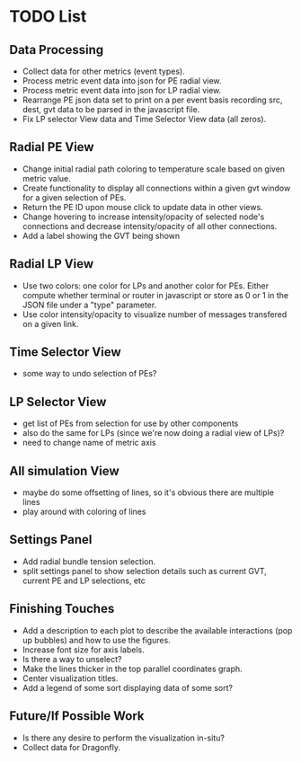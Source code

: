 # TODO List

## Data Processing
* Collect data for other metrics (event types).
* Process metric event data into json for PE radial view.
* Process metric event data into json for LP radial view.
* Rearrange PE json data set to print on a per event basis recording src, dest, gvt data to be parsed in the javascript file.
* Fix LP selector View data and Time Selector View data (all zeros).

## Radial PE View
* Change initial radial path coloring to temperature scale based on given metric value.
* Create functionality to display all connections within a given gvt window for a given selection of PEs.
* Return the PE ID upon mouse click to update data in other views.
* Change hovering to increase intensity/opacity of selected node's connections and decrease intensity/opacity of all other connections.
* Add a label showing the GVT being shown

## Radial LP View
* Use two colors: one color for LPs and another color for PEs. Either compute whether terminal or router in javascript or store as 0 or 1 in the JSON file under a "type" parameter.
* Use color intensity/opacity to visualize number of messages transfered on a given link.

## Time Selector View
* some way to undo selection of PEs?

## LP Selector View
* get list of PEs from selection for use by other components
* also do the same for LPs (since we're now doing a radial view of LPs)?
* need to change name of metric axis

## All simulation View
* maybe do some offsetting of lines, so it's obvious there are multiple lines
* play around with coloring of lines

## Settings Panel
* Add radial bundle tension selection.
* split settings panel to show selection details such as current GVT, current PE and LP selections, etc

## Finishing Touches
* Add a description to each plot to describe the available interactions (pop up bubbles) and how to use the figures.
* Increase font size for axis labels.
* Is there a way to unselect?
* Make the lines thicker in the top parallel coordinates graph.
* Center visualization titles.
* Add a legend of some sort displaying data of some sort?

## Future/If Possible Work
* Is there any desire to perform the visualization in-situ?
* Collect data for Dragonfly.
